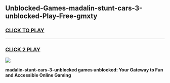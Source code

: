 
## Unblocked-Games-madalin-stunt-cars-3-unblocked-Play-Free-gmxty
<h3>
<a href="https://premium76.site?title=madalin-stunt-cars-3-unblocked&ref=18A1">CLICK TO PLAY</a></h3>
<hr>

<h3>
<a href="https://premium76.site?title=madalin-stunt-cars-3-unblocked&ref=18A1">CLICK 2 PLAY</a>
  
</h3>

<a href="https://premium76.site?title=madalin-stunt-cars-3-unblocked&ref=18A1"><img src="https://clearcache.store/games.png"></a>


**madalin-stunt-cars-3-unblocked games unblocked: Your Gateway to Fun and Accessible Online Gaming**
